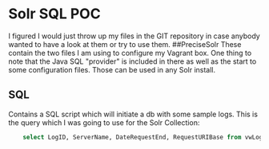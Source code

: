 # Solr SQL POC
I figured I would just throw up my files in the GIT repository in case anybody wanted to have a look at them or try to use them.
##PreciseSolr
These contain the two files I am using to configure my Vagrant box. One thing to note that the Java SQL "provider" is included in there as well as the start to some configuration files. Those can be used in any Solr install.

## SQL
Contains a SQL script which will initiate a db with some sample logs. This is the query which I was going to use for the Solr Collection:

```sql
    select LogID, ServerName, DateRequestEnd, RequestURIBase from vwLogs
```
